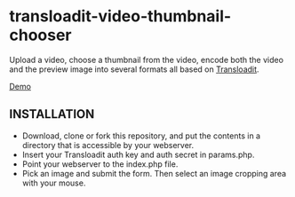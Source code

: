 transloadit-video-thumbnail-chooser
===================================

Upload a video, choose a thumbnail from the video, encode both the video and the preview image into several formats all based on [Transloadit](https://transloadit.com).

[Demo](https://transloadit.com/example_apps/video-thumbnail-chooser/index.php)

## INSTALLATION

* Download, clone or fork this repository, and put the contents in a directory that is accessible by your webserver.
* Insert your Transloadit auth key and auth secret in params.php.
* Point your webserver to the index.php file.
* Pick an image and submit the form. Then select an image cropping area with your mouse.

